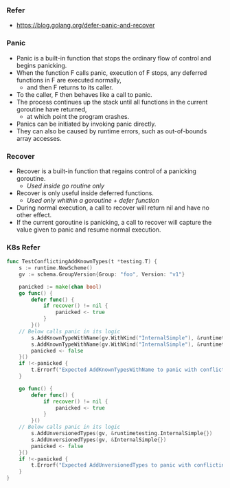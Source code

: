 ### Refer
- https://blog.golang.org/defer-panic-and-recover

### Panic
- Panic is a built-in function that stops the ordinary flow of control and begins panicking. 
- When the function F calls panic, execution of F stops, any deferred functions in F are executed normally, 
  - and then F returns to its caller. 
- To the caller, F then behaves like a call to panic. 
- The process continues up the stack until all functions in the current goroutine have returned, 
  - at which point the program crashes. 
- Panics can be initiated by invoking panic directly. 
- They can also be caused by runtime errors, such as out-of-bounds array accesses.

### Recover
- Recover is a built-in function that regains control of a panicking goroutine. 
  - _Used inside go routine only_
- Recover is only useful inside deferred functions. 
  - _Used only whithin a goroutine + defer function_
- During normal execution, a call to recover will return nil and have no other effect. 
- If the current goroutine is panicking, a call to recover will capture the value given to panic and resume normal execution.

### K8s Refer
```go
func TestConflictingAddKnownTypes(t *testing.T) {
	s := runtime.NewScheme()
	gv := schema.GroupVersion{Group: "foo", Version: "v1"}

	panicked := make(chan bool)
	go func() {
		defer func() {
			if recover() != nil {
				panicked <- true
			}
		}()
    // Below calls panic in its logic
		s.AddKnownTypeWithName(gv.WithKind("InternalSimple"), &runtimetesting.InternalSimple{})
		s.AddKnownTypeWithName(gv.WithKind("InternalSimple"), &runtimetesting.ExternalSimple{})
		panicked <- false
	}()
	if !<-panicked {
		t.Errorf("Expected AddKnownTypesWithName to panic with conflicting type registrations")
	}

	go func() {
		defer func() {
			if recover() != nil {
				panicked <- true
			}
		}()
    // Below calls panic in its logic
		s.AddUnversionedTypes(gv, &runtimetesting.InternalSimple{})
		s.AddUnversionedTypes(gv, &InternalSimple{})
		panicked <- false
	}()
	if !<-panicked {
		t.Errorf("Expected AddUnversionedTypes to panic with conflicting type registrations")
	}
}
```
